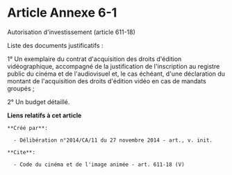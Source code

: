 # Article Annexe 6-1

Autorisation d'investissement (article 611-18) 

Liste des documents justificatifs : 

1° Un exemplaire du contrat d'acquisition des droits d'édition vidéographique, accompagné de la justification de
l'inscription au registre public du cinéma et de l'audiovisuel et, le cas échéant, d'une déclaration du montant de
l'acquisition des droits d'édition vidéo en cas de mandats groupés ; 

2° Un budget détaillé.

**Liens relatifs à cet article**

	**Créé par**:

	  - Délibération n°2014/CA/11 du 27 novembre 2014 - art., v. init.

	**Cite**:

	  - Code du cinéma et de l'image animée - art. 611-18 (V)
